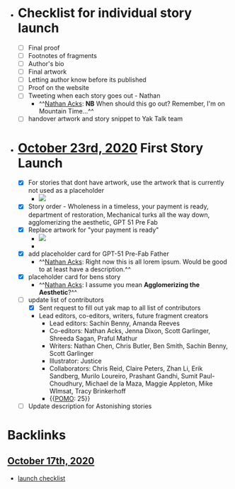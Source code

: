 - # Checklist for individual story launch
    - [ ] Final proof
    - [ ] Footnotes of fragments 
    - [ ] Author's bio
    - [ ] Final artwork 
    - [ ] Letting author know before its published
    - [ ] Proof on the website
    - [ ] Tweeting when each story goes out - Nathan
        - ^^[Nathan Acks](<Nathan Acks.md>): **NB** When should this go out? Remember, I'm on Mountain Time...^^
    - [ ] handover artwork and story snippet to Yak Talk team 
- # [October 23rd, 2020](<October 23rd, 2020.md>) First Story Launch
    - [x] For stories that dont have artwork, use the artwork that is currently not used as a placeholder
        - ![](https://firebasestorage.googleapis.com/v0/b/firescript-577a2.appspot.com/o/imgs%2Fapp%2FAstonishing_Stories%2F8_2vjsm4jr.jpg?alt=media&token=227bf013-4ca2-4226-b582-4453b01de8e3)
    - [x] Story order - Wholeness in a timeless, your payment is ready, department of restoration, Mechanical turks all the way down, agglomerizing the aesthetic, GPT 51 Pre Fab
    - [x] Replace artwork for "your payment is ready" 
        - ![](https://cdn.discordapp.com/attachments/748199697218404353/764983763406815232/in_a_class_of_their_own.jpg)
        - 
    - [x] add placeholder card for GPT-51 Pre-Fab Father 
        - ^^[Nathan Acks](<Nathan Acks.md>): Right now this is all lorem ipsum. Would be good to at least have a description.^^
    - [x] placeholder card for bens story
        - ^^[Nathan Acks](<Nathan Acks.md>): I assume you mean __Agglomerizing the Aesthetic__?^^
    - [ ] update list of contributors 
        - [x] Sent request to fill out yak map to all list of contributors 
        - Lead editors, co-editors, writers, future fragment creators
            - Lead editors: Sachin Benny, Amanda Reeves
            - Co-editors: Nathan Acks, Jenna Dixon, Scott Garlinger, Shreeda Sagan, Praful Mathur
            - Writers: Nathan Chen, Chris Butler, Ben Smith, Sachin Benny, Scott Garlinger
            - Illustrator: Justice
            - Collaborators: Chris Reid, Claire Peters, Zhan Li, Erik Sandberg, Murilo Loureiro, Prashant Gandhi, Sumit Paul-Choudhury, Michael de la Maza, Maggie Appleton, Mike WImsat, Tracy Brinkerhoff
            - {{[POMO](<POMO.md>): 25}}
    - [ ] Update description for Astonishing stories 

# Backlinks
## [October 17th, 2020](<October 17th, 2020.md>)
- [launch checklist](<launch checklist.md>)

